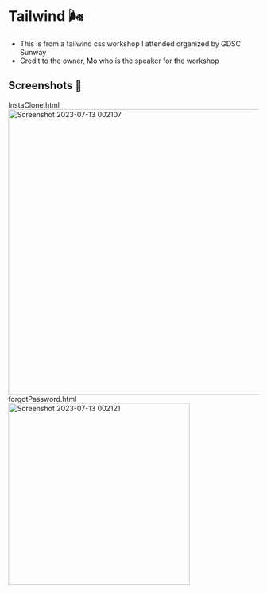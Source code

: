 # Tailwind 🌬️
+ This is from a tailwind css workshop I attended organized by GDSC Sunway <br >
+ Credit to the owner, Mo who is the speaker for the workshop

## Screenshots 📸
<caption> InstaClone.html </caption><br >
<img width="573" alt="Screenshot 2023-07-13 002107" src="https://github.com/swara731/tailwind_trial/assets/131229582/617e1617-1ded-4210-a0b0-368bb07b2162">
<br >
<caption>forgotPassword.html</caption><br >
<img width="365" alt="Screenshot 2023-07-13 002121" src="https://github.com/swara731/tailwind_trial/assets/131229582/27e1a428-cdc8-45ca-a3ed-073df65f6dd3">

